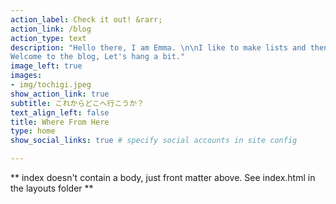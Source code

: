 ```yaml
---
action_label: Check it out! &rarr;
action_link: /blog
action_type: text
description: "Hello there, I am Emma. \n\nI like to make lists and then forget about them.\n\n
Welcome to the blog, Let's hang a bit."
image_left: true
images:
- img/tochigi.jpeg
show_action_link: true
subtitle: これからどこへ行こうか？
text_align_left: false
title: Where From Here
type: home
show_social_links: true # specify social accounts in site config

---
```


** index doesn't contain a body, just front matter above.
See index.html in the layouts folder **
